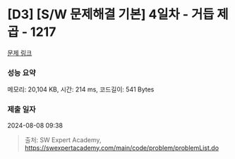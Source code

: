 # [D3] [S/W 문제해결 기본] 4일차 - 거듭 제곱 - 1217 

[문제 링크](https://swexpertacademy.com/main/code/problem/problemDetail.do?contestProbId=AV14dUIaAAUCFAYD) 

### 성능 요약

메모리: 20,104 KB, 시간: 214 ms, 코드길이: 541 Bytes

### 제출 일자

2024-08-08 09:38



> 출처: SW Expert Academy, https://swexpertacademy.com/main/code/problem/problemList.do